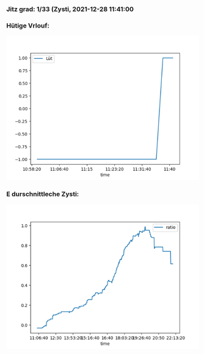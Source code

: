 ### Jitz grad: 1/33 (Zysti, 2021-12-28 11:41:00

### Hütige Vrlouf:
![Graph](Today.png)

### E durschnittleche Zysti:
![Graph](Zysti.png)
